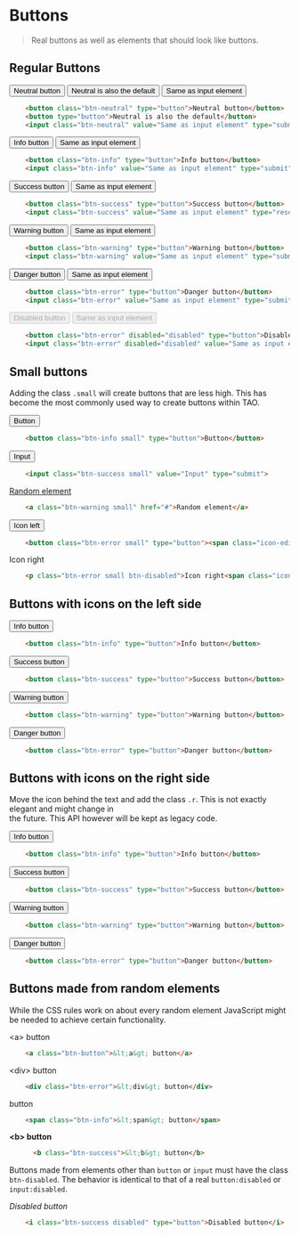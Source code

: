 <!--
tags: ["Style Guide:Buttons"]
-->

# Buttons

> Real buttons as well as elements that should look like buttons.

## Regular Buttons
<div>
<button class="btn-neutral" type="button">Neutral button</button>
<button type="button">Neutral is also the default</button>
<input class="btn-neutral" value="Same as input element" type="submit">
</div>

```html
	<button class="btn-neutral" type="button">Neutral button</button>
	<button type="button">Neutral is also the default</button>
	<input class="btn-neutral" value="Same as input element" type="submit">
```

<div>
<button class="btn-info" type="button">Info button</button>
<input class="btn-info" value="Same as input element" type="submit">
</div>

```html
	<button class="btn-info" type="button">Info button</button>
	<input class="btn-info" value="Same as input element" type="submit">
```

<div>
<button class="btn-success" type="button">Success button</button>
<input class="btn-success" value="Same as input element" type="reset">
</div>

```html
	<button class="btn-success" type="button">Success button</button>
	<input class="btn-success" value="Same as input element" type="reset">
```

<div>
<button class="btn-warning" type="button">Warning button</button>
<input class="btn-warning" value="Same as input element" type="submit">
</div>

```html
	<button class="btn-warning" type="button">Warning button</button>
	<input class="btn-warning" value="Same as input element" type="submit">
```
<div>
<button class="btn-error" type="button">Danger button</button>
<input class="btn-error" value="Same as input element" type="submit">
</div>

```html
	<button class="btn-error" type="button">Danger button</button>
	<input class="btn-error" value="Same as input element" type="submit">
```

<div>
<button class="btn-error" disabled="disabled" type="button">Disabled button</button>
<input class="btn-error" disabled="disabled" value="Same as input element" type="submit">
</div>

```html
	<button class="btn-error" disabled="disabled" type="button">Disabled button</button>
	<input class="btn-error" disabled="disabled" value="Same as input element" type="submit">
```

## Small buttons

Adding the class `.small` will create buttons that are less high. This has become the most commonly used way to create buttons within TAO.

<div>
<button class="btn-info small" type="button">Button</button>
</div>

```html
	<button class="btn-info small" type="button">Button</button>
```

<div>
<input class="btn-success small" value="Input" type="submit">
</div>

```html
	<input class="btn-success small" value="Input" type="submit">
```

<div>
<a class="btn-warning small" href="#">Random element</a>
</div>

```html
	<a class="btn-warning small" href="#">Random element</a>
```

<div>
<button class="btn-error small" type="button"><span class="icon-edit"></span>Icon left</button>
</div>

```html
	<button class="btn-error small" type="button"><span class="icon-edit"></span>Icon left</button>
```

<div>
<p class="btn-error small btn-disabled">Icon right<span class="icon-edit r"></span></p>
</div>

```html
	<p class="btn-error small btn-disabled">Icon right<span class="icon-edit r"></span></p>
```

## Buttons with icons on the left side

<div>
<button class="btn-info" type="button">Info button</button>
</div>

```html
	<button class="btn-info" type="button">Info button</button>
```

<div>
<button class="btn-success" type="button">Success button</button>
</div>

```html
	<button class="btn-success" type="button">Success button</button>
```

<div>
<button class="btn-warning" type="button">Warning button</button>
</div>

```html
	<button class="btn-warning" type="button">Warning button</button>
```

<div>
<button class="btn-error" type="button">Danger button</button>
</div>

```html
	<button class="btn-error" type="button">Danger button</button>
```

## Buttons with icons on the right side

Move the icon behind the text and add the class `.r`. This is not exactly elegant and might change in  
the future. This API however will be kept as legacy code.

<div>
<button class="btn-info" type="button">Info button</button>
</div>

```html
	<button class="btn-info" type="button">Info button</button>
```

<div>
<button class="btn-success" type="button">Success button</button>
</div>

```html
	<button class="btn-success" type="button">Success button</button>
```

<div>
<button class="btn-warning" type="button">Warning button</button>
</div>

```html
	<button class="btn-warning" type="button">Warning button</button>
```

<div>
<button class="btn-error" type="button">Danger button</button>
</div>

```html
	<button class="btn-error" type="button">Danger button</button>
```

## Buttons made from random elements

While the CSS rules work on about every random element JavaScript might be needed to achieve certain functionality.

<div>
<a class="btn-button">&lt;a&gt; button</a>
</div>

```html
	<a class="btn-button">&lt;a&gt; button</a>
```

<div>
<div class="btn-error">&lt;div&gt; button</div>
</div>

```html
	<div class="btn-error">&lt;div&gt; button</div>
```

<div>
<span class="btn-info"><span> button</span>
</div>

```html
	<span class="btn-info">&lt;span&gt; button</span>
```

<div>
<b class="btn-success">&lt;b&gt; button</b>
</div>

```html
	  <b class="btn-success">&lt;b&gt; button</b>
```

Buttons made from elements other than `button` or `input` must have the class `btn-disabled`. The behavior is identical to that of a real `button:disabled` or `input:disabled`.

<div>
<i class="btn-success disabled" type="button">Disabled button</i>
</div>

```html
	<i class="btn-success disabled" type="button">Disabled button</i>
```
